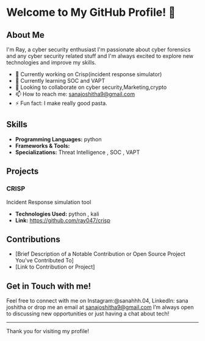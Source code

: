 # Welcome to My GitHub Profile! 🧃

## About Me

I'm Ray, a cyber security enthusiast I'm passionate about cyber forensics and any cyber security related stuff and I'm always excited to explore new technologies and improve my skills. 

- 🔭 Currently working on Crisp(incident response simulator)
- 🌱 Currently learning SOC and VAPT
- 👯 Looking to collaborate on cyber security,Marketing,crypto
- 📫 How to reach me: sanajoshitha9@gmail.com
- ⚡ Fun fact: I make really good pasta.

## Skills

- **Programming Languages:** python
- **Frameworks & Tools:** 
- **Specializations:** Threat Intelligence , SOC , VAPT 

## Projects

### CRISP
Incident Response simulation tool
- **Technologies Used:** python , kali 
- **Link:** https://github.com/ray047/crisp


## Contributions

- [Brief Description of a Notable Contribution or Open Source Project You've Contributed To]
- [Link to Contribution or Project]

## Get in Touch with me!

Feel free to connect with me on Instagram:@sanahhh.04, LinkedIn: sana joshitha or drop me an email at sanajoshitha9@gmail.com I’m always open to discussing new opportunities or just having a chat about tech!

---

Thank you for visiting my profile!
